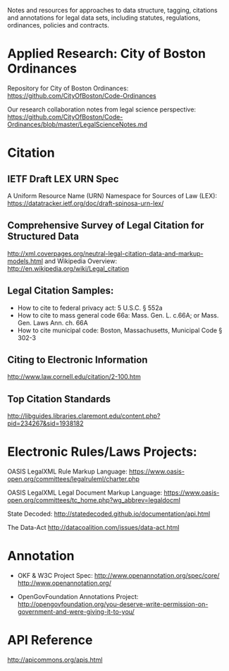 Notes and resources for approaches to data structure, tagging, citations and annotations for legal data sets, including statutes, regulations, ordinances, policies and contracts.  

# Applied Research: City of Boston Ordinances

Repository for City of Boston Ordinances:
https://github.com/CityOfBoston/Code-Ordinances

Our research collaboration notes from legal science perspective:
https://github.com/CityOfBoston/Code-Ordinances/blob/master/LegalScienceNotes.md 

# Citation 

## IETF Draft LEX URN Spec
A Uniform Resource Name (URN) Namespace for Sources of Law (LEX):
https://datatracker.ietf.org/doc/draft-spinosa-urn-lex/ 

## Comprehensive Survey of Legal Citation for Structured Data
http://xml.coverpages.org/neutral-legal-citation-data-and-markup-models.html
and Wikipedia Overview: http://en.wikipedia.org/wiki/Legal_citation 

## Legal Citation Samples:
* How to cite to federal privacy act: 5 U.S.C. § 552a
* How to cite to mass general code 66a: Mass. Gen. L. c.66A; or Mass. Gen. Laws Ann. ch. 66A
* How to cite municipal code: Boston, Massachusetts, Municipal Code § 302-3

## Citing to Electronic Information
http://www.law.cornell.edu/citation/2-100.htm

## Top Citation Standards
http://libguides.libraries.claremont.edu/content.php?pid=234267&sid=1938182

# Electronic Rules/Laws Projects:

OASIS LegalXML Rule Markup Language:
https://www.oasis-open.org/committees/legalruleml/charter.php

OASIS LegalXML Legal Document Markup Language:
https://www.oasis-open.org/committees/tc_home.php?wg_abbrev=legaldocml

State Decoded:
http://statedecoded.github.io/documentation/api.html

The Data-Act
http://datacoalition.com/issues/data-act.html


# Annotation

*  OKF & W3C Project Spec: 
http://www.openannotation.org/spec/core/ 
http://www.openannotation.org/

* OpenGovFoundation Annotations Project:
http://opengovfoundation.org/you-deserve-write-permission-on-government-and-were-giving-it-to-you/

# API Reference
http://apicommons.org/apis.html

